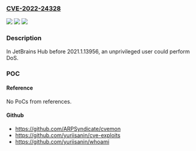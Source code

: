 ### [CVE-2022-24328](https://cve.mitre.org/cgi-bin/cvename.cgi?name=CVE-2022-24328)
![](https://img.shields.io/static/v1?label=Product&message=n%2Fa&color=blue)
![](https://img.shields.io/static/v1?label=Version&message=n%2Fa&color=blue)
![](https://img.shields.io/static/v1?label=Vulnerability&message=n%2Fa&color=brighgreen)

### Description

In JetBrains Hub before 2021.1.13956, an unprivileged user could perform DoS.

### POC

#### Reference
No PoCs from references.

#### Github
- https://github.com/ARPSyndicate/cvemon
- https://github.com/yuriisanin/cve-exploits
- https://github.com/yuriisanin/whoami

